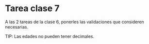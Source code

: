 # Tarea clase 7

A las 2 tareas de la clase 6, ponerles las validaciones que consideren
necesarias.

TIP: Las edades no pueden tener decimales.
